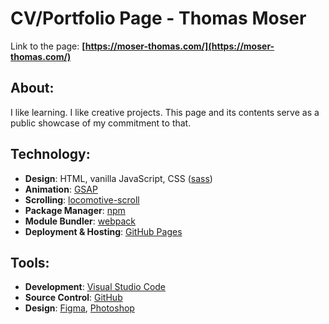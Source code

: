 # CV/Portfolio Page - Thomas Moser
Link to the page: **[https://moser-thomas.com/](https://moser-thomas.com/)**
## About:
I like learning. I like creative projects. This page and its contents serve as a public showcase of my commitment to that.

## Technology:
- **Design**: HTML, vanilla JavaScript, CSS ([sass](https://sass-lang.com/))
- **Animation**: [GSAP](https://greensock.com/gsap/)
- **Scrolling**: [locomotive-scroll](https://github.com/locomotivemtl/locomotive-scroll)
- **Package Manager**: [npm](https://www.npmjs.com/)
- **Module Bundler**: [webpack](https://webpack.js.org/)
- **Deployment & Hosting**: [GitHub Pages](https://pages.github.com/)

## Tools:
- **Development**: [Visual Studio Code](https://code.visualstudio.com/)
- **Source Control**: [GitHub](https://github.com/)
- **Design**: [Figma](https://www.figma.com/), [Photoshop](https://www.adobe.com/products/photoshop.html)

